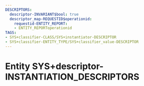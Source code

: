 ```yaml
---
DESCRIPTORS:
  descriptor-INVARIANT$bool: true
  descriptor_map-REQUESTID$operationid:
    requestid-ENTITY_REPORT:
    - ENTITY_REPORToperationid
TAGS:
- SYS+classifier-CLASS/SYS+instantiator-DESCRIPTOR
- SYS+classifier-ENTITY_TYPE/SYS+classifier_value-DESCRIPTOR
---
```

# Entity SYS+descriptor-INSTANTIATION_DESCRIPTORS

